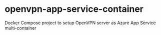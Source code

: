 # openvpn-app-service-container
Docker Compose project to setup OpenVPN server as Azure App Service multi-container
